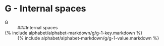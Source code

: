 <div data-role="collapsible" data-inset="false">
	<h1>G - Internal spaces</h1>

<dl>

<dt class="alphabet-table-key-two">
<div markdown="1" >
G
</div>
</dt>
<dd class="alphabet-table-value">
<div markdown="1">
###Internal spaces
</div>
</dd>

<dt markdown="1">
{% include alphabet/alphabet-markdown/g/g-1-key.markdown %}
</dt>
<dd>
<div markdown="1">
{% include alphabet/alphabet-markdown/g/g-1-value.markdown %}
</div>
</dd>

</dl>

</div>